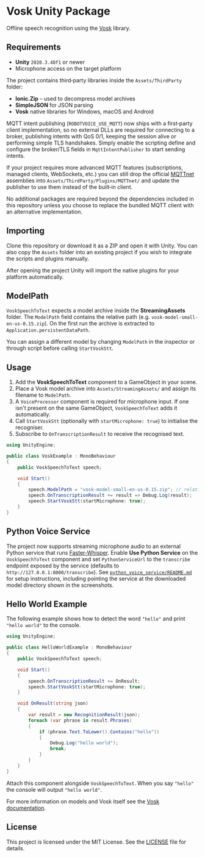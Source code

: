 # Vosk Unity Package

Offline speech recognition using the [Vosk](https://github.com/alphacep/vosk-api) library.

## Requirements

- **Unity** `2020.3.48f1` or newer
- Microphone access on the target platform

The project contains third‑party libraries inside the `Assets/ThirdParty` folder:

- **Ionic.Zip** – used to decompress model archives
- **SimpleJSON** for JSON parsing
- **Vosk** native libraries for Windows, macOS and Android

MQTT intent publishing (`ROBOTVOICE_USE_MQTT`) now ships with a first‑party client implementation, so
no external DLLs are required for connecting to a broker, publishing intents with QoS 0/1, keeping
the session alive or performing simple TLS handshakes. Simply enable the scripting define and
configure the broker/TLS fields in `MqttIntentPublisher` to start sending intents.

If your project requires more advanced MQTT features (subscriptions, managed clients, WebSockets,
etc.) you can still drop the official [MQTTnet](https://github.com/dotnet/MQTTnet) assemblies into
`Assets/ThirdParty/Plugins/MQTTnet/` and update the publisher to use them instead of the built‑in
client.

No additional packages are required beyond the dependencies included in this repository unless you
choose to replace the bundled MQTT client with an alternative implementation.

## Importing

Clone this repository or download it as a ZIP and open it with Unity. You can also copy the `Assets` folder into an existing project if you wish to integrate the scripts and plugins manually.

After opening the project Unity will import the native plugins for your platform automatically.

## ModelPath

`VoskSpeechToText` expects a model archive inside the **StreamingAssets** folder. The `ModelPath` field contains the relative path (e.g. `vosk-model-small-en-us-0.15.zip`). On the first run the archive is extracted to `Application.persistentDataPath`.

You can assign a different model by changing `ModelPath` in the inspector or through script before calling `StartVoskStt`.

## Usage

1. Add the **VoskSpeechToText** component to a GameObject in your scene.
2. Place a Vosk model archive into `Assets/StreamingAssets/` and assign its filename to `ModelPath`.
3. A `VoiceProcessor` component is required for microphone input. If one isn't present on the same GameObject, `VoskSpeechToText` adds it automatically.
4. Call `StartVoskStt` (optionally with `startMicrophone: true`) to initialise the recogniser.
5. Subscribe to `OnTranscriptionResult` to receive the recognised text.

```csharp
using UnityEngine;

public class VoskExample : MonoBehaviour
{
    public VoskSpeechToText speech;

    void Start()
    {
        speech.ModelPath = "vosk-model-small-en-us-0.15.zip"; // relative to StreamingAssets
        speech.OnTranscriptionResult += result => Debug.Log(result);
        speech.StartVoskStt(startMicrophone: true);
    }
}
```

## Python Voice Service

The project now supports streaming microphone audio to an external Python
service that runs [Faster-Whisper](https://github.com/guillaumekln/faster-whisper).
Enable **Use Python Service** on the `VoskSpeechToText` component and set
`PythonServiceUrl` to the `transcribe` endpoint exposed by the service
(defaults to `http://127.0.0.1:8000/transcribe`). See
[`python_voice_service/README.md`](python_voice_service/README.md) for
setup instructions, including pointing the service at the downloaded
model directory shown in the screenshots.

## Hello World Example

The following example shows how to detect the word `"hello"` and print `"hello world"` to the console.

```csharp
using UnityEngine;

public class HelloWorldExample : MonoBehaviour
{
    public VoskSpeechToText speech;

    void Start()
    {
        speech.OnTranscriptionResult += OnResult;
        speech.StartVoskStt(startMicrophone: true);
    }

    void OnResult(string json)
    {
        var result = new RecognitionResult(json);
        foreach (var phrase in result.Phrases)
        {
            if (phrase.Text.ToLower().Contains("hello"))
            {
                Debug.Log("hello world");
                break;
            }
        }
    }
}
```

Attach this component alongside `VoskSpeechToText`. When you say `"hello"` the console will output `"hello world"`.

For more information on models and Vosk itself see the [Vosk documentation](https://github.com/alphacep/vosk-api).

## License

This project is licensed under the MIT License. See the [LICENSE](LICENSE) file for details.
